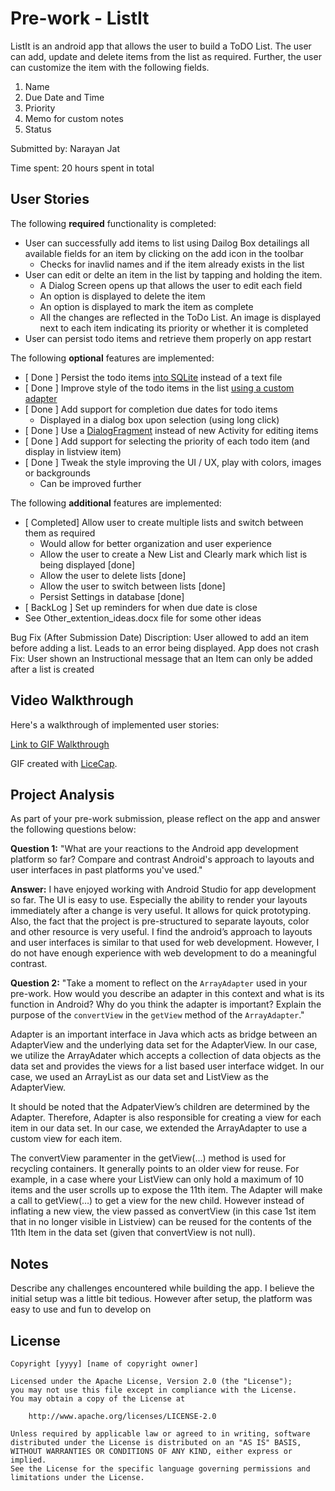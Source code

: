 # Pre-work - ListIt

ListIt is an android app that allows the user to build a ToDO List. The user can add, update and delete items from the list as required. Further, the user can customize 
the item with the following fields.
1) Name
2) Due Date and Time
3) Priority 
4) Memo for custom notes
5) Status

Submitted by: Narayan Jat

Time spent: 20 hours spent in total

## User Stories

The following **required** functionality is completed:

* User can successfully add items to list using Dailog Box detailings all available fields for an item by clicking on the add icon in the toolbar
    * Checks for inavlid names and if the item already exists in the list
* User can edit or delte an item in the list by tapping and holding the item.
    *  A Dialog Screen opens up that allows the user to edit each field
    * An option is displayed to delete the item
    * An option is displayed to mark the item as complete
    * All the changes are reflected in the ToDo List. An image is displayed next to each item indicating its priority or whether it is completed
* User can persist todo items  and retrieve them properly on app restart


The following **optional** features are implemented:

* [ Done ] Persist the todo items [into SQLite](http://guides.codepath.com/android/Persisting-Data-to-the-Device#sqlite) instead of a text file
* [ Done ] Improve style of the todo items in the list [using a custom adapter](http://guides.codepath.com/android/Using-an-ArrayAdapter-with-ListView)
* [ Done ] Add support for completion due dates for todo items 
    * Displayed in a dialog box upon selection (using long click)
* [ Done ] Use a [DialogFragment](http://guides.codepath.com/android/Using-DialogFragment) instead of new Activity for editing items
* [ Done ] Add support for selecting the priority of each todo item (and display in listview item)
* [ Done ] Tweak the style improving the UI / UX, play with colors, images or backgrounds
    *  Can be improved further

The following **additional** features are implemented:

* [ Completed] Allow user to create multiple lists and switch between them as required 
    * Would allow for better organization and user experience
    * Allow the user to create a New List and Clearly mark which list is being displayed [done]
    * Allow the user to delete lists [done]
    * Allow the user to switch between lists [done]
    * Persist Settings in database [done]
* [ BackLog ] Set up reminders for when due date is close
* See Other_extention_ideas.docx file for some other ideas

Bug Fix (After Submission Date)
Discription: User allowed to add an item before adding a list. Leads to an error being displayed. App does not crash
Fix: User shown an Instructional message that an Item can only be added after a list is created

## Video Walkthrough

Here's a walkthrough of implemented user stories:

[Link to GIF Walkthrough](http://i.imgur.com/KZmDBaQ.gif)


GIF created with [LiceCap](http://www.cockos.com/licecap/).

## Project Analysis

As part of your pre-work submission, please reflect on the app and answer the following questions below:

**Question 1:** "What are your reactions to the Android app development platform so far? Compare and contrast Android's approach to layouts and user interfaces in past platforms you've used."

**Answer:** 
I have enjoyed working with Android Studio for app development so far. The UI is easy to use. Especially the ability to render your layouts immediately after a change is very useful. It 
allows for quick prototyping. Also, the fact that the project is pre-structured to separate layouts, color and other resource is very useful.
I find the android’s approach to layouts and user interfaces is similar to that used for web development. However, I do not have enough experience with web development to do a meaningful 
contrast.


**Question 2:** "Take a moment to reflect on the `ArrayAdapter` used in your pre-work. How would you describe an adapter in this context and what is its function in Android? Why do you think the adapter is important? Explain the purpose of the `convertView` in the `getView` method of the `ArrayAdapter`."

Adapter is an important interface in Java which acts as bridge between an AdapterView and the underlying data set for the AdapterView. In our case, we utilize the ArrayAdater which accepts a collection of data objects as the data set and provides the views for a list based user interface widget. In our case, we used an ArrayList as our data set and ListView as the AdapterView. 

 It should be noted that the AdpaterView’s children are determined by the Adapter. Therefore, Adapter is also responsible for creating a view for each item in our data set. In our case, we extended the ArrayAdapter to use a custom view for each item. 

 The convertView paramenter in the getView(…) method is used for recycling containers. It generally points to an older view for reuse. For example, in a case where your ListView can only hold a maximum of 10 items and the user scrolls up to expose the 11th item. The Adapter will make a call to getView(…) to get a view for the new child. However instead of inflating a new view, the view passed as convertView (in this case 1st item that in no longer visible in Listview) can be reused for the contents of the 11th Item in the data set (given that convertView is not null).

## Notes

Describe any challenges encountered while building the app.
I believe the initial setup was a little bit tedious. However after setup, the platform was easy to use and fun to develop on

## License

    Copyright [yyyy] [name of copyright owner]

    Licensed under the Apache License, Version 2.0 (the "License");
    you may not use this file except in compliance with the License.
    You may obtain a copy of the License at

        http://www.apache.org/licenses/LICENSE-2.0

    Unless required by applicable law or agreed to in writing, software
    distributed under the License is distributed on an "AS IS" BASIS,
    WITHOUT WARRANTIES OR CONDITIONS OF ANY KIND, either express or implied.
    See the License for the specific language governing permissions and
    limitations under the License.
